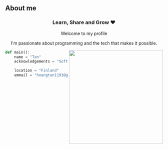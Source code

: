 ## About me
<div align="center">
  <h3>Learn, Share and Grow ❤️ </h3>
  <p>Welcome to my profile</p>
  <p>I'm passionate about programming and the tech that makes it possible.</p>
</div>
<img align="right" width="300" src="https://media1.tenor.com/m/GfSX-u7VGM4AAAAC/coding.gif" />


``` python
def main():
    name = "Tan"
    acknowledgements = "Software Engineer"

    location = "Finland"
    emmail = "hoangtan1193@gmail.com"
```
